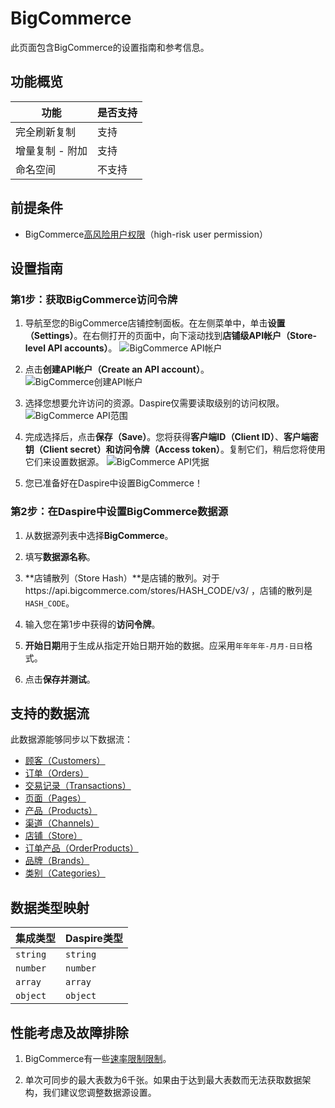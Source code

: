 # BigCommerce

此页面包含BigCommerce的设置指南和参考信息。

## 功能概览

| 功能 | 是否支持 |
| --- | --- |
| 完全刷新复制 | 支持 |
| 增量复制 - 附加 | 支持 |
| 命名空间 | 不支持 |

## 前提条件

* BigCommerce[高风险用户权限](https://support.bigcommerce.com/s/article/User-Permissions?language=en_US#highrisk)（high-risk user permission）

## 设置指南

### 第1步：获取BigCommerce访问令牌

1. 导航至您的BigCommerce店铺控制面板。在左侧菜单中，单击**设置（Settings）**。在右侧打开的页面中，向下滚动找到**店铺级API帐户（Store-level API accounts）**。
![BigCommerce API帐户](/assets/images/bigcommerce-settings.jpg "BigCommerce API帐户")

2. 点击**创建API帐户（Create an API account）**。
![BigCommerce创建API帐户](/assets/images/bigcommerce-create-api-account.jpg "BigCommerce创建API帐户")

3. 选择您想要允许访问的资源。Daspire仅需要读取级别的访问权限。
![BigCommerce API范围](/assets/images/bigcommerce-api-scope.jpg "BigCommerce API范围")

4. 完成选择后，点击**保存（Save）**。您将获得**客户端ID（Client ID）**、**客户端密钥（Client secret）**和**访问令牌（Access token）**。复制它们，稍后您将使用它们来设置数据源。
![BigCommerce API凭据](/assets/images/bigcommerce-creds.jpg "BigCommerce API凭据")

5. 您已准备好在Daspire中设置BigCommerce！

### 第2步：在Daspire中设置BigCommerce数据源

1. 从数据源列表中选择**BigCommerce**。

2. 填写**数据源名称**。

3. **店铺散列（Store Hash）**是店铺的散列。对于https://api.bigcommerce.com/stores/HASH_CODE/v3/ ，店铺的散列是`HASH_CODE`。

4. 输入您在第1步中获得的**访问令牌**。

5. **开始日期**用于生成从指定开始日期开始的数据。应采用`年年年年-月月-日日`格式。

6. 点击**保存并测试**。

## 支持的数据流

此数据源能够同步以下数据流：

* [顾客（Customers）](https://developer.bigcommerce.com/api-reference/store-management/customers-v3/customers/customersget)
* [订单（Orders）](https://developer.bigcommerce.com/api-reference/store-management/orders/orders/getallorders)
* [交易记录（Transactions）](https://developer.bigcommerce.com/docs/rest-management/transactions#get-transactions)
* [页面（Pages）](https://developer.bigcommerce.com/api-reference/store-management/store-content/pages/getallpages)
* [产品（Products）](https://developer.bigcommerce.com/api-reference/store-management/catalog/products/getproducts)
* [渠道（Channels）](https://developer.bigcommerce.com/api-reference/d2298071793d6-get-all-channels)
* [店铺（Store）](https://developer.bigcommerce.com/docs/rest-management/store-information#get-store-information)
* [订单产品（OrderProducts）](https://developer.bigcommerce.com/api-reference/3b4dfef625708-list-order-products)
* [品牌（Brands）](https://developer.bigcommerce.com/api-reference/c2610608c20c8-get-all-brands)
* [类别（Categories）](https://developer.bigcommerce.com/api-reference/9cc3a53863922-get-all-categories)

## 数据类型映射

| 集成类型 | Daspire类型 |
| --- | --- |
| `string` | `string` |
| `number` | `number` |
| `array` | `array` |
| `object` | `object` |

## 性能考虑及故障排除

1. BigCommerce有一些[速率限制限制](https://developer.bigcommerce.com/api-docs/getting-started/best-practices)。

2. 单次可同步的最大表数为6千张。如果由于达到最大表数而无法获取数据架构，我们建议您调整数据源设置。
